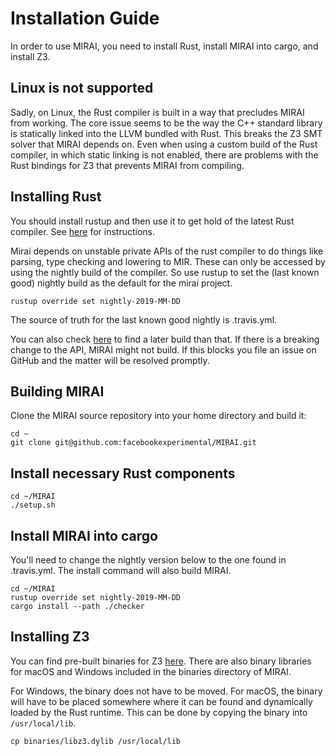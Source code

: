# Installation Guide

In order to use MIRAI, you need to install Rust, install MIRAI into cargo, and install Z3.

## Linux is not supported

Sadly, on Linux, the Rust compiler is built in a way that precludes MIRAI from working. The core issue seems to be
the way the C++ standard library is statically linked into the LLVM bundled with Rust. This breaks the Z3 SMT solver
that MIRAI depends on. Even when using a custom build of the Rust compiler, in which static linking is not enabled,
there are problems with the Rust bindings for Z3 that prevents MIRAI from compiling.

## Installing Rust

You should install rustup and then use it to get hold of the latest Rust compiler.
See [here](https://doc.rust-lang.org/book/ch01-01-installation.html) for instructions.

Mirai depends on unstable private APIs of the rust compiler to do things like parsing, type checking and
lowering to MIR. These can only be accessed by using the nightly build of the compiler. So use rustup to set
the (last known good) nightly build as the default for the mirai project.

```rustup override set nightly-2019-MM-DD```

The source of truth for the last known good nightly is .travis.yml.

You can also check [here](https://rust-lang.github.io/rustup-components-history/index.html) to find a later build than
that. If there is a breaking change to the API, MIRAI might not build. If this blocks you file an issue on GitHub and
the matter will be resolved promptly.

## Building MIRAI

Clone the MIRAI source repository into your home directory and build it:

```
cd ~
git clone git@github.com:facebookexperimental/MIRAI.git
```

## Install necessary Rust components

```
cd ~/MIRAI
./setup.sh
```


## Install MIRAI into cargo

You'll need to change the nightly version below to the one found in .travis.yml. The install command will also
build MIRAI.

```
cd ~/MIRAI
rustup override set nightly-2019-MM-DD
cargo install --path ./checker
```

## Installing Z3

You can find pre-built binaries for Z3 [here](https://github.com/Z3Prover/z3/releases). There are also binary libraries
for macOS and Windows included in the binaries directory of MIRAI.

For Windows, the binary does not have to be moved. For macOS, the binary will have to be placed somewhere where it can be 
found and dynamically loaded by the Rust runtime. This can be done by copying the binary into `/usr/local/lib`.

```
cp binaries/libz3.dylib /usr/local/lib
```


